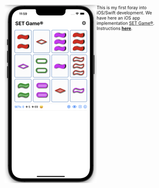 <img src="https://raw.githubusercontent.com/dmichaels/public/master/dev/xcode/SetGame/etc/img/SetGame.png" alt="drawing" width="300" align="left" /> This is my first foray into iOS/Swift development.
We have here an iOS app implementation [SET Game®](https://www.setgame.com/set/puzzle). Instructions **[here](https://www.setgame.com/sites/default/files/instructions/SET%20INSTRUCTIONS%20-%20ENGLISH.pdf)**.

